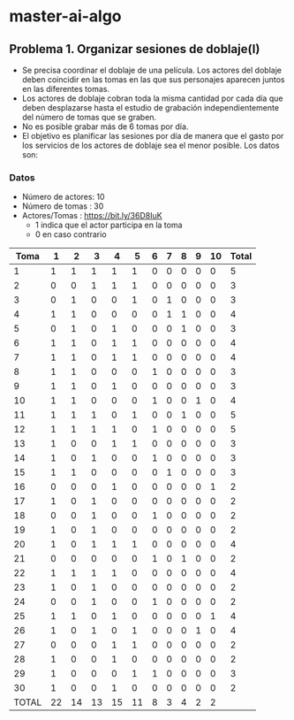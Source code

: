 # master-ai-algo

## Problema 1. Organizar sesiones de doblaje(I)

- Se precisa coordinar el doblaje de una película. Los actores del doblaje deben coincidir en las tomas en las que sus personajes aparecen juntos en las diferentes tomas.
- Los actores de doblaje cobran toda la misma cantidad por cada día que deben desplazarse hasta el estudio de grabación independientemente del número de tomas que se graben.
- No es posible grabar más de 6 tomas por día.
- El objetivo es planificar las sesiones por día de manera que el gasto por los servicios de los actores de doblaje sea el menor posible. Los datos son:

### Datos

- Número de actores: 10
- Número de tomas : 30
- Actores/Tomas : https://bit.ly/36D8IuK
  - 1 indica que el actor participa en la toma
  - 0 en caso contrario

| Toma  | 1   | 2   | 3   | 4   | 5   | 6   | 7   | 8   | 9   | 10  | Total |
| ----- | --- | --- | --- | --- | --- | --- | --- | --- | --- | --- | ----- |
| 1     | 1   | 1   | 1   | 1   | 1   | 0   | 0   | 0   | 0   | 0   | 5     |
| 2     | 0   | 0   | 1   | 1   | 1   | 0   | 0   | 0   | 0   | 0   | 3     |
| 3     | 0   | 1   | 0   | 0   | 1   | 0   | 1   | 0   | 0   | 0   | 3     |
| 4     | 1   | 1   | 0   | 0   | 0   | 0   | 1   | 1   | 0   | 0   | 4     |
| 5     | 0   | 1   | 0   | 1   | 0   | 0   | 0   | 1   | 0   | 0   | 3     |
| 6     | 1   | 1   | 0   | 1   | 1   | 0   | 0   | 0   | 0   | 0   | 4     |
| 7     | 1   | 1   | 0   | 1   | 1   | 0   | 0   | 0   | 0   | 0   | 4     |
| 8     | 1   | 1   | 0   | 0   | 0   | 1   | 0   | 0   | 0   | 0   | 3     |
| 9     | 1   | 1   | 0   | 1   | 0   | 0   | 0   | 0   | 0   | 0   | 3     |
| 10    | 1   | 1   | 0   | 0   | 0   | 1   | 0   | 0   | 1   | 0   | 4     |
| 11    | 1   | 1   | 1   | 0   | 1   | 0   | 0   | 1   | 0   | 0   | 5     |
| 12    | 1   | 1   | 1   | 1   | 0   | 1   | 0   | 0   | 0   | 0   | 5     |
| 13    | 1   | 0   | 0   | 1   | 1   | 0   | 0   | 0   | 0   | 0   | 3     |
| 14    | 1   | 0   | 1   | 0   | 0   | 1   | 0   | 0   | 0   | 0   | 3     |
| 15    | 1   | 1   | 0   | 0   | 0   | 0   | 1   | 0   | 0   | 0   | 3     |
| 16    | 0   | 0   | 0   | 1   | 0   | 0   | 0   | 0   | 0   | 1   | 2     |
| 17    | 1   | 0   | 1   | 0   | 0   | 0   | 0   | 0   | 0   | 0   | 2     |
| 18    | 0   | 0   | 1   | 0   | 0   | 1   | 0   | 0   | 0   | 0   | 2     |
| 19    | 1   | 0   | 1   | 0   | 0   | 0   | 0   | 0   | 0   | 0   | 2     |
| 20    | 1   | 0   | 1   | 1   | 1   | 0   | 0   | 0   | 0   | 0   | 4     |
| 21    | 0   | 0   | 0   | 0   | 0   | 1   | 0   | 1   | 0   | 0   | 2     |
| 22    | 1   | 1   | 1   | 1   | 0   | 0   | 0   | 0   | 0   | 0   | 4     |
| 23    | 1   | 0   | 1   | 0   | 0   | 0   | 0   | 0   | 0   | 0   | 2     |
| 24    | 0   | 0   | 1   | 0   | 0   | 1   | 0   | 0   | 0   | 0   | 2     |
| 25    | 1   | 1   | 0   | 1   | 0   | 0   | 0   | 0   | 0   | 1   | 4     |
| 26    | 1   | 0   | 1   | 0   | 1   | 0   | 0   | 0   | 1   | 0   | 4     |
| 27    | 0   | 0   | 0   | 1   | 1   | 0   | 0   | 0   | 0   | 0   | 2     |
| 28    | 1   | 0   | 0   | 1   | 0   | 0   | 0   | 0   | 0   | 0   | 2     |
| 29    | 1   | 0   | 0   | 0   | 1   | 1   | 0   | 0   | 0   | 0   | 3     |
| 30    | 1   | 0   | 0   | 1   | 0   | 0   | 0   | 0   | 0   | 0   | 2     |
| TOTAL | 22  | 14  | 13  | 15  | 11  | 8   | 3   | 4   | 2   | 2   |
